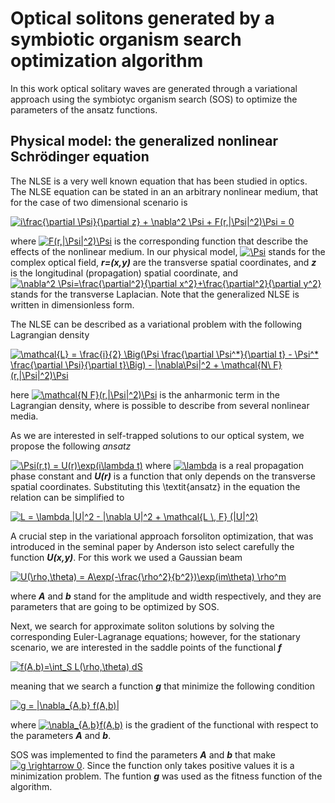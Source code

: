 # Optical solitons generated by a symbiotic organism search optimization algorithm
In this work optical solitary waves are generated through a variational approach using the symbiotyc organism search (SOS) to optimize the parameters of the ansatz functions.

## Physical model: the generalized nonlinear Schrödinger equation

The NLSE is a very well known equation that has been studied in optics.  The NLSE equation can be stated in an an arbitrary nonlinear medium, that for the case of two dimensional scenario is 

<a href="https://www.codecogs.com/eqnedit.php?latex=i\frac{\partial&space;\Psi}{\partial&space;z}&space;&plus;&space;\nabla^2&space;\Psi&space;&plus;&space;F(r,|\Psi|^2)\Psi&space;=&space;0" target="_blank"><img src="https://latex.codecogs.com/gif.latex?i\frac{\partial&space;\Psi}{\partial&space;z}&space;&plus;&space;\nabla^2&space;\Psi&space;&plus;&space;F(r,|\Psi|^2)\Psi&space;=&space;0" title="i\frac{\partial \Psi}{\partial z} + \nabla^2 \Psi + F(r,|\Psi|^2)\Psi = 0" /></a>

where <a href="https://www.codecogs.com/eqnedit.php?latex=F(r,|\Psi|^2)\Psi" target="_blank"><img src="https://latex.codecogs.com/gif.latex?F(r,|\Psi|^2)\Psi" title="F(r,|\Psi|^2)\Psi" /></a> is the corresponding function that describe the effects of the nonlinear medium. In our physical model, <a href="https://www.codecogs.com/eqnedit.php?latex=\Psi" target="_blank"><img src="https://latex.codecogs.com/gif.latex?\Psi" title="\Psi" /></a> stands for the complex optical field, ***r=(x,y)*** are the transverse spatial coordinates, and ***z*** is the longitudinal (propagation) spatial coordinate, and <a href="https://www.codecogs.com/eqnedit.php?latex=\nabla^2&space;\Psi=\frac{\partial^2}{\partial&space;x^2}&plus;\frac{\partial^2}{\partial&space;y^2}" target="_blank"><img src="https://latex.codecogs.com/gif.latex?\nabla^2&space;\Psi=\frac{\partial^2}{\partial&space;x^2}&plus;\frac{\partial^2}{\partial&space;y^2}" title="\nabla^2 \Psi=\frac{\partial^2}{\partial x^2}+\frac{\partial^2}{\partial y^2}" /></a> stands for the transverse Laplacian. Note that the generalized NLSE is written in dimensionless form.

The NLSE can be described as a variational problem with the following Lagrangian density 

<a href="https://www.codecogs.com/eqnedit.php?latex=\mathcal{L}&space;=&space;\frac{i}{2}&space;\Big(\Psi&space;\frac{\partial&space;\Psi^*}{\partial&space;t}&space;-&space;\Psi^*&space;\frac{\partial&space;\Psi}{\partial&space;t}\Big)&space;-&space;|\nabla\Psi|^2&space;&plus;&space;\mathcal{N\&space;F}(r,|\Psi|^2)\Psi" target="_blank"><img src="https://latex.codecogs.com/gif.latex?\mathcal{L}&space;=&space;\frac{i}{2}&space;\Big(\Psi&space;\frac{\partial&space;\Psi^*}{\partial&space;t}&space;-&space;\Psi^*&space;\frac{\partial&space;\Psi}{\partial&space;t}\Big)&space;-&space;|\nabla\Psi|^2&space;&plus;&space;\mathcal{N\&space;F}(r,|\Psi|^2)\Psi" title="\mathcal{L} = \frac{i}{2} \Big(\Psi \frac{\partial \Psi^*}{\partial t} - \Psi^* \frac{\partial \Psi}{\partial t}\Big) - |\nabla\Psi|^2 + \mathcal{N\ F}(r,|\Psi|^2)\Psi" /></a>

here <a href="https://www.codecogs.com/eqnedit.php?latex=\mathcal{N&space;F}(r,|\Psi|^2)\Psi" target="_blank"><img src="https://latex.codecogs.com/gif.latex?\mathcal{N&space;F}(r,|\Psi|^2)\Psi" title="\mathcal{N F}(r,|\Psi|^2)\Psi" /></a> is the anharmonic term in the Lagrangian density, where is possible to describe from several nonlinear media.

As we are interested in self-trapped solutions to our optical system, we propose the following *ansatz*

<a href="https://www.codecogs.com/eqnedit.php?latex=\Psi(r,t)&space;=&space;U(r)\exp(i\lambda&space;t)" target="_blank"><img src="https://latex.codecogs.com/gif.latex?\Psi(r,t)&space;=&space;U(r)\exp(i\lambda&space;t)" title="\Psi(r,t) = U(r)\exp(i\lambda t)" /></a>
where <a href="https://www.codecogs.com/eqnedit.php?latex=\lambda" target="_blank"><img src="https://latex.codecogs.com/gif.latex?\lambda" title="\lambda" /></a> is a real propagation phase constant and ***U(r)*** is a function that only depends on the transverse spatial coordinates. Substituting this \textit{ansatz} in the equation the relation can be simplified to

<a href="https://www.codecogs.com/eqnedit.php?latex=L&space;=&space;\lambda&space;|U|^2&space;-&space;|\nabla&space;U|^2&space;&plus;&space;\mathcal{L&space;\,&space;F}&space;(|U|^2)" target="_blank"><img src="https://latex.codecogs.com/gif.latex?L&space;=&space;\lambda&space;|U|^2&space;-&space;|\nabla&space;U|^2&space;&plus;&space;\mathcal{L&space;\,&space;F}&space;(|U|^2)" title="L = \lambda |U|^2 - |\nabla U|^2 + \mathcal{L \, F} (|U|^2)" /></a>

A crucial step in the variational approach forsoliton  optimization,  that  was  introduced  in  the  seminal  paper  by  Anderson  isto  select  carefully  the  function ***U(x,y)***. For this work we used a Gaussian beam

<a href="https://www.codecogs.com/eqnedit.php?latex=U(\rho,\theta)&space;=&space;A\exp(-\frac{\rho^2}{b^2})\exp(im\theta)&space;\rho^m" target="_blank"><img src="https://latex.codecogs.com/gif.latex?U(\rho,\theta)&space;=&space;A\exp(-\frac{\rho^2}{b^2})\exp(im\theta)&space;\rho^m" title="U(\rho,\theta) = A\exp(-\frac{\rho^2}{b^2})\exp(im\theta) \rho^m" /></a>

where ***A*** and ***b*** stand for the amplitude and width respectively, and they are parameters that are going to be optimized by SOS.


Next, we search for approximate soliton solutions by solving the corresponding Euler-Lagranage equations; however, for the stationary scenario, we are interested in the saddle points of the functional ***f*** 

<a href="https://www.codecogs.com/eqnedit.php?latex=f(A,b)=\int_S&space;L(\rho,\theta)&space;dS" target="_blank"><img src="https://latex.codecogs.com/gif.latex?f(A,b)=\int_S&space;L(\rho,\theta)&space;dS" title="f(A,b)=\int_S L(\rho,\theta) dS" /></a>

meaning that we search a function ***g*** that minimize the following condition

<a href="https://www.codecogs.com/eqnedit.php?latex=g&space;=&space;|\nabla_{A,b}&space;f(A,b)|" target="_blank"><img src="https://latex.codecogs.com/gif.latex?g&space;=&space;|\nabla_{A,b}&space;f(A,b)|" title="g = |\nabla_{A,b} f(A,b)|" /></a>

where <a href="https://www.codecogs.com/eqnedit.php?latex=\nabla_{A,b}f(A,b)" target="_blank"><img src="https://latex.codecogs.com/gif.latex?\nabla_{A,b}f(A,b)" title="\nabla_{A,b}f(A,b)" /></a> is the gradient of the 
functional with respect to the parameters ***A*** and ***b***.

SOS was implemented to find the parameters ***A*** and ***b*** that make <a href="https://www.codecogs.com/eqnedit.php?latex=g&space;\rightarrow&space;0" target="_blank"><img src="https://latex.codecogs.com/gif.latex?g&space;\rightarrow&space;0" title="g \rightarrow 0" /></a>. Since the function only takes positive values it is a minimization problem. The funtion ***g*** was used as the fitness function of the algorithm.


